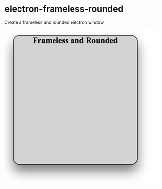 # electron-frameless-rounded
Create a frameless and rounded electron window

![Image of Demo](https://github.com/DEDaniel/electron-frameless-rounded/blob/master/demo-image.png)
